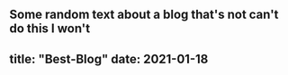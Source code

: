 Some random text about a blog that's not can't do this I won't
---
title: "Best-Blog"
date: 2021-01-18
---
